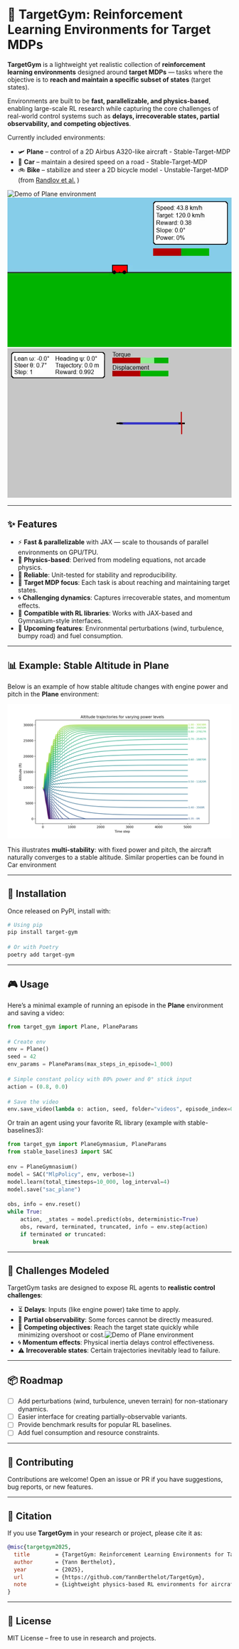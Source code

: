 # 🎯 TargetGym: Reinforcement Learning Environments for Target MDPs



**TargetGym** is a lightweight yet realistic collection of **reinforcement learning environments** designed around **target MDPs** — tasks where the objective is to **reach and maintain a specific subset of states** (target states).

Environments are built to be **fast, parallelizable, and physics-based**, enabling large-scale RL research while capturing the core challenges of real-world control systems such as **delays, irrecoverable states, partial observability, and competing objectives**.

Currently included environments:

* 🛩 **Plane** – control of a 2D Airbus A320-like aircraft - Stable-Target-MDP
* 🚗 **Car** – maintain a desired speed on a road - Stable-Target-MDP
* 🚲 **Bike** – stabilize and steer a 2D bicycle model - Unstable-Target-MDP (from [Randlov et al.](https://gwern.net/doc/reinforcement-learning/model-free/1998-randlov.pdf)
)

![Demo of Plane environment](videos/plane/output.gif)
![Demo of Car environment](videos/car/output.gif)
![Demo of Bike environment](videos/bike/output.gif)

---

## ✨ Features

* ⚡ **Fast & parallelizable** with JAX — scale to thousands of parallel environments on GPU/TPU.
* 📐 **Physics-based**: Derived from modeling equations, not arcade physics.
* 🧪 **Reliable**: Unit-tested for stability and reproducibility.
* 🎯 **Target MDP focus**: Each task is about reaching and maintaining target states.
* 🌀 **Challenging dynamics**: Captures irrecoverable states, and momentum effects.
* 🔄 **Compatible with RL libraries**: Works with JAX-based and Gymnasium-style interfaces.
* 🌟 **Upcoming features**: Environmental perturbations (wind, turbulence, bumpy road) and fuel consumption.

---

## 📊 Example: Stable Altitude in Plane

Below is an example of how stable altitude changes with engine power and pitch in the **Plane** environment:

![Stable altitude graph](figures/plane/power_trajectories.png)

This illustrates **multi-stability**: with fixed power and pitch, the aircraft naturally converges to a stable altitude. Similar properties can be found in Car environment

---

## 🚀 Installation

Once released on PyPI, install with:

```bash
# Using pip
pip install target-gym

# Or with Poetry
poetry add target-gym
```

---

## 🎮 Usage

Here’s a minimal example of running an episode in the **Plane** environment and saving a video:

```python
from target_gym import Plane, PlaneParams

# Create env
env = Plane()
seed = 42
env_params = PlaneParams(max_steps_in_episode=1_000)

# Simple constant policy with 80% power and 0° stick input
action = (0.8, 0.0)

# Save the video
env.save_video(lambda o: action, seed, folder="videos", episode_index=0, params=env_params, format="gif")
```

Or train an agent using your favorite RL library (example with stable-baselines3):

```python
from target_gym import PlaneGymnasium, PlaneParams
from stable_baselines3 import SAC

env = PlaneGymnasium()
model = SAC("MlpPolicy", env, verbose=1)
model.learn(total_timesteps=10_000, log_interval=4)
model.save("sac_plane")

obs, info = env.reset()
while True:
    action, _states = model.predict(obs, deterministic=True)
    obs, reward, terminated, truncated, info = env.step(action)
    if terminated or truncated:
        break
```

---

## 🧩 Challenges Modeled

TargetGym tasks are designed to expose RL agents to **realistic control challenges**:

* ⏳ **Delays**: Inputs (like engine power) take time to apply.
* 👀 **Partial observability**: Some forces cannot be directly measured.
* 🏁 **Competing objectives**: Reach the target state quickly while minimizing overshoot or cost.![Demo of Plane environment](videos/plane/output.gif)
* 🌀 **Momentum effects**: Physical inertia delays control effectiveness.
* ⚠️ **Irrecoverable states**: Certain trajectories inevitably lead to failure.

---

## 📦 Roadmap

* [ ] Add perturbations (wind, turbulence, uneven terrain) for non-stationary dynamics.
* [ ] Easier interface for creating partially-observable variants.
* [ ] Provide benchmark results for popular RL baselines.
* [ ] Add fuel consumption and resource constraints.

---

## 🤝 Contributing

Contributions are welcome!
Open an issue or PR if you have suggestions, bug reports, or new features.

---


## 📖 Citation

If you use **TargetGym** in your research or project, please cite it as:

```bibtex
@misc{targetgym2025,
  title        = {TargetGym: Reinforcement Learning Environments for Target MDPs},
  author       = {Yann Berthelot},
  year         = {2025},
  url          = {https://github.com/YannBerthelot/TargetGym},
  note         = {Lightweight physics-based RL environments for aircraft, car, and bike control}
}
```


---

## 📜 License

MIT License – free to use in research and projects.


